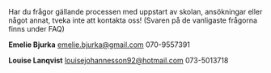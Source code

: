 ---
---
Har du frågor gällande processen med uppstart av skolan, ansökningar eller något annat, tveka inte att kontakta oss!
(Svaren på de vanligaste frågorna finns under FAQ)

**Emelie Bjurka**
emelie.bjurka@gmail.com
070-9557391

**Louise Lanqvist**
louisejohannesson92@hotmail.com
073-5013718
